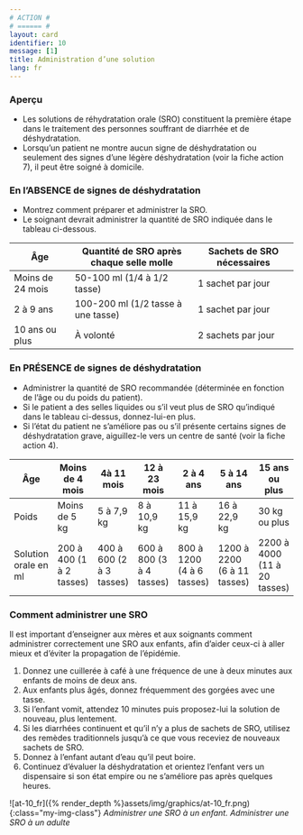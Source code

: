 ```yaml
---
# ACTION #
# ====== #
layout: card
identifier: 10
message: [1]
title: Administration d’une solution
lang: fr
---
```


### Aperçu

- Les solutions de réhydratation orale (SRO) constituent la première étape dans le traitement des personnes souffrant de diarrhée et de déshydratation.
- Lorsqu’un patient ne montre aucun signe de déshydratation ou seulement des signes d’une légère déshydratation (voir la fiche action 7<a class="crosslink" href="{% render_depth %}{% render_link action|7 %}"><i class="fas fa-external-link-alt" aria-hidden="true"></i></a>), il peut être soigné à domicile.

### En l’ABSENCE de signes de déshydratation

- Montrez comment préparer et administrer la SRO.
- Le soignant devrait administrer la quantité de SRO indiquée dans le tableau ci-dessous.

| Âge |	Quantité de SRO après chaque selle molle | Sachets de SRO nécessaires |
|---|---|---|
| Moins de 24 mois | 50-100 ml (1/4 à 1/2 tasse) | 1 sachet par jour |
| 2 à 9 ans | 100-200 ml (1/2 tasse à une tasse) | 1 sachet par jour |
| 10 ans ou plus | À volonté | 2 sachets par jour |

### En PRÉSENCE de signes de déshydratation

- Administrer la quantité de SRO recommandée (déterminée en fonction de l’âge ou du poids du patient).
- Si le patient a des selles liquides ou s’il veut plus de SRO qu’indiqué dans le tableau ci-dessus, donnez-lui-en plus.
- Si l’état du patient ne s’améliore pas ou s’il présente certains signes de déshydratation grave, aiguillez-le vers un centre de santé (voir la fiche action 4<a class="crosslink" href="{% render_depth %}{% render_link action|4 %}"><i class="fas fa-external-link-alt" aria-hidden="true"></i></a>).

| Âge | Moins de 4 mois | 4à 11 mois | 12 à 23 mois | 2 à 4 ans | 5 à 14 ans | 15 ans ou plus |
|---|---|---|---|---|---|---|
| Poids | Moins de 5 kg | 5 à 7,9 kg | 8 à 10,9 kg | 11 à 15,9 kg | 16 à 22,9 kg | 30 kg ou plus |
| Solution orale en ml | 200 à 400 (1 à 2 tasses) | 400 à 600 (2 à 3 tasses) | 600 à 800 (3 à 4 tasses) | 800 à 1200 (4 à 6 tasses) | 1200 à 2200 (6 à 11 tasses) | 2200 à 4000 (11 à 20 tasses) |

### Comment administrer une SRO

Il est important d’enseigner aux mères et aux soignants comment administrer correctement une SRO aux enfants, afin d’aider ceux-ci à aller mieux et d’éviter la propagation de l’épidémie.
1. Donnez une cuillerée à café à une fréquence de une à deux minutes aux enfants de moins de deux ans.
2. Aux enfants plus âgés, donnez fréquemment des gorgées avec une tasse.
3. Si l’enfant vomit, attendez 10 minutes puis proposez-lui la solution de nouveau, plus lentement.
4. Si les diarrhées continuent et qu’il n’y a plus de sachets de SRO, utilisez des remèdes traditionnels jusqu’à ce que vous receviez de nouveaux sachets de SRO.
5. Donnez à l’enfant autant d’eau qu’il peut boire.
6. Continuez d’évaluer la déshydratation et orientez l’enfant vers un dispensaire si son état empire ou ne s’améliore pas après quelques heures.

![at-10_fr]({% render_depth %}assets/img/graphics/at-10_fr.png){:class="my-img-class"}
*Administrer une SRO à un enfant. Administrer une SRO à un adulte*
